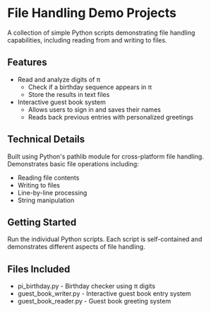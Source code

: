 # File Handling Demo Projects

A collection of simple Python scripts demonstrating file handling capabilities, including reading from and writing to files.

## Features  

- Read and analyze digits of π
    - Check if a birthday sequence appears in π
    - Store the results in text files
- Interactive guest book system
    - Allows users to sign in and saves their names
    - Reads back previous entries with personalized greetings

## Technical Details

Built using Python's pathlib module for cross-platform file handling. Demonstrates basic file operations including:

- Reading file contents
- Writing to files
- Line-by-line processing
- String manipulation

## Getting Started

Run the individual Python scripts. Each script is self-contained and demonstrates different aspects of file handling.

## Files Included

- pi_birthday.py - Birthday checker using π digits
- guest_book_writer.py - Interactive guest book entry system
- guest_book_reader.py - Guest book greeting system
